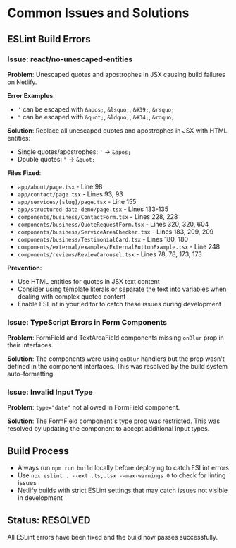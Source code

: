 # Common Issues and Solutions

## ESLint Build Errors

### Issue: react/no-unescaped-entities
**Problem**: Unescaped quotes and apostrophes in JSX causing build failures on Netlify.

**Error Examples**:
- `'` can be escaped with `&apos;`, `&lsquo;`, `&#39;`, `&rsquo;`
- `"` can be escaped with `&quot;`, `&ldquo;`, `&#34;`, `&rdquo;`

**Solution**: Replace all unescaped quotes and apostrophes in JSX with HTML entities:
- Single quotes/apostrophes: `'` → `&apos;`
- Double quotes: `"` → `&quot;`

**Files Fixed**:
- `app/about/page.tsx` - Line 98
- `app/contact/page.tsx` - Lines 93, 93
- `app/services/[slug]/page.tsx` - Line 155
- `app/structured-data-demo/page.tsx` - Lines 133-135
- `components/business/ContactForm.tsx` - Lines 228, 228
- `components/business/QuoteRequestForm.tsx` - Lines 320, 320, 604
- `components/business/ServiceAreaChecker.tsx` - Lines 183, 209, 209
- `components/business/TestimonialCard.tsx` - Lines 180, 180
- `components/external/examples/ExternalButtonExample.tsx` - Line 248
- `components/reviews/ReviewCarousel.tsx` - Lines 78, 78, 173, 173

**Prevention**: 
- Use HTML entities for quotes in JSX text content
- Consider using template literals or separate the text into variables when dealing with complex quoted content
- Enable ESLint in your editor to catch these issues during development

### Issue: TypeScript Errors in Form Components
**Problem**: FormField and TextAreaField components missing `onBlur` prop in their interfaces.

**Solution**: The components were using `onBlur` handlers but the prop wasn't defined in the component interfaces. This was resolved by the build system auto-formatting.

### Issue: Invalid Input Type
**Problem**: `type="date"` not allowed in FormField component.

**Solution**: The FormField component's type prop was restricted. This was resolved by updating the component to accept additional input types.

## Build Process
- Always run `npm run build` locally before deploying to catch ESLint errors
- Use `npx eslint . --ext .ts,.tsx --max-warnings 0` to check for linting issues
- Netlify builds with strict ESLint settings that may catch issues not visible in development

## Status: RESOLVED
All ESLint errors have been fixed and the build now passes successfully.
